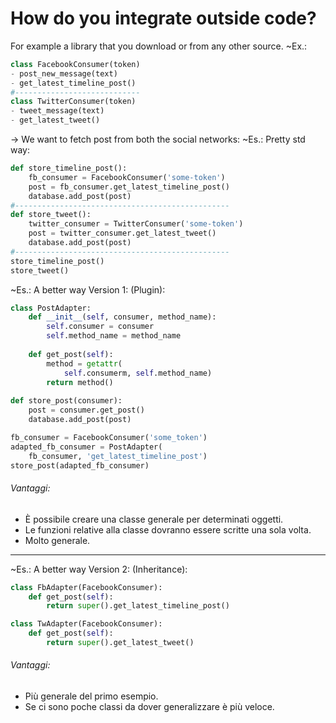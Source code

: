 # How do you integrate outside code?
For example a library that you download or from any other source.
~Ex.:
```python
class FacebookConsumer(token)
- post_new_message(text)
- get_latest_timeline_post()
#----------------------------
class TwitterConsumer(token)
- tweet_message(text)
- get_latest_tweet()
```
-> We want to fetch post from both the social networks:
~Es.: Pretty std way:
```python
def store_timeline_post():
	fb_consumer = FacebookConsumer('some-token')
	post = fb_consumer.get_latest_timeline_post()
	database.add_post(post)
#------------------------------------------------
def store_tweet():
	twitter_consumer = TwitterConsumer('some-token')
	post = twitter_consumer.get_latest_tweet()
	database.add_post(post)
#------------------------------------------------
store_timeline_post()
store_tweet()
```
~Es.: A better way Version 1: (Plugin):
```python
class PostAdapter:
	def __init__(self, consumer, method_name):
		self.consumer = consumer
		self.method_name = method_name
		
	def get_post(self):
		method = getattr(
			self.consumerm, self.method_name)
		return method()
	
def store_post(consumer):
	post = consumer.get_post()
	database.add_post(post)

fb_consumer = FacebookConsumer('some_token')
adapted_fb_consumer = PostAdapter(
	fb_consumer, 'get_latest_timeline_post')
store_post(adapted_fb_consumer)
```
###### Vantaggi:
- È possibile creare una classe generale per determinati oggetti.
- Le funzioni relative alla classe dovranno essere scritte una sola volta.
- Molto generale.
--- 
~Es.: A better way Version 2: (Inheritance):
```python
class FbAdapter(FacebookConsumer):
	def get_post(self):
		return super().get_latest_timeline_post()

class TwAdapter(FacebookConsumer):
	def get_post(self):
		return super().get_latest_tweet()
```
###### Vantaggi:
- Più generale del primo esempio.
- Se ci sono poche classi da dover generalizzare è più veloce.